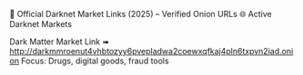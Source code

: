 🔗 Official Darknet Market Links (2025) – Verified Onion URLs
🌐 Active Darknet Markets

Dark Matter Market Link
    ➠ http://darkmmroenut4vhbtozyy6pvepladwa2coewxqfkaj4pln6txpvn2iad.onion
    Focus: Drugs, digital goods, fraud tools 
